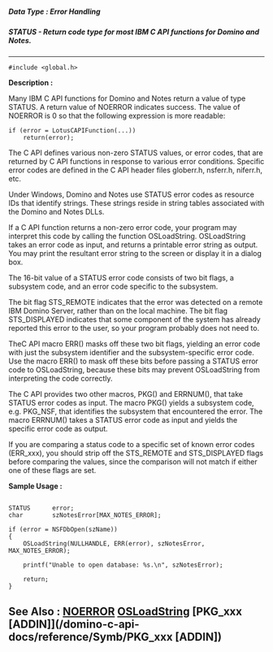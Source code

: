 ##### Data Type : Error Handling
##### STATUS - Return code type for most IBM C API functions for Domino and Notes.
---
```
#include <global.h>
```
**Description :**

Many IBM C API functions for Domino and Notes return a value of type STATUS.  A 
return value of NOERROR indicates success. The value of NOERROR is 0 so that 
the following expression is more readable:

    if (error = LotusCAPIFunction(...))
        return(error);

The C API defines various non-zero STATUS values, or error codes, that are 
returned by C API functions in response to various error conditions. Specific 
error codes are defined in the C API header files globerr.h, nsferr.h, 
niferr.h, etc.

Under Windows, Domino and Notes use STATUS error codes as resource IDs that 
identify strings. These strings reside in string tables associated with the 
Domino and Notes DLLs. 

If a C API function returns a non-zero error code, your program may interpret 
this code by calling the function OSLoadString. OSLoadString takes an error 
code as input, and returns a printable error string as output. You may print 
the resultant error string to the screen or display it in a dialog box.

The 16-bit value of a STATUS error code consists of two bit flags, a subsystem 
code, and an error code specific to the subsystem.

The bit flag STS_REMOTE indicates that the error was detected on a remote IBM 
Domino Server, rather than on the local machine. The bit flag STS_DISPLAYED 
indicates that some component of the system has already reported this error to 
the user, so your program probably does not need to.

TheC API macro ERR() masks off these two bit flags, yielding an error code with 
just the subsystem identifier and the subsystem-specific error code. Use the 
macro ERR() to mask off these bits before passing a STATUS error code to 
OSLoadString, because these bits may prevent OSLoadString from interpreting the 
code correctly.

The C API provides two other macros, PKG() and ERRNUM(), that take STATUS error 
codes as input. The macro PKG() yields a subsystem code, e.g. PKG_NSF, that 
identifies the subsystem that encountered the error.  The macro ERRNUM() takes 
a STATUS error code as input and yields the specific error code as output.

If you are comparing a status code to a specific set of known error codes 
(ERR_xxx), you should strip off the STS_REMOTE and STS_DISPLAYED flags before 
comparing the values, since the comparison will not match if either one of 
these flags are set.

**Sample Usage :**
```

STATUS      error;
char        szNotesError[MAX_NOTES_ERROR];

if (error = NSFDbOpen(szName))
{
    OSLoadString(NULLHANDLE, ERR(error), szNotesError, MAX_NOTES_ERROR);

    printf("Unable to open database: %s.\n", szNotesError);

    return;
}
```
**See Also :**
[NOERROR](/domino-c-api-docs/reference/Symb/NOERROR)
[OSLoadString](/domino-c-api-docs/reference/Func/OSLoadString)
[PKG_xxx [ADDIN]](/domino-c-api-docs/reference/Symb/PKG_xxx [ADDIN])
---
